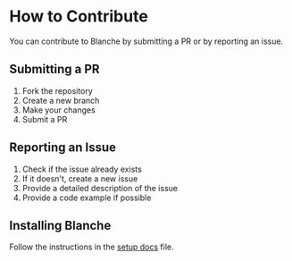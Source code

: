 # How to Contribute

You can contribute to Blanche by submitting a PR or by reporting an issue.

## Submitting a PR

1. Fork the repository
2. Create a new branch
3. Make your changes
4. Submit a PR

## Reporting an Issue

1. Check if the issue already exists
2. If it doesn't, create a new issue
3. Provide a detailed description of the issue
4. Provide a code example if possible

## Installing Blanche

Follow the instructions in the [setup docs](../docs/setup.md) file.
